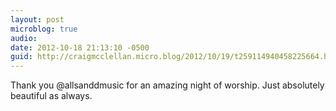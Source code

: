 ```yaml
---
layout: post
microblog: true
audio: 
date: 2012-10-18 21:13:10 -0500
guid: http://craigmcclellan.micro.blog/2012/10/19/t259114940458225664.html
---
```

Thank you @allsanddmusic for an amazing night of worship. Just absolutely beautiful as always.
